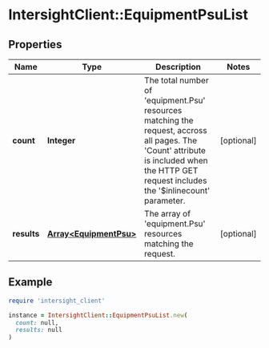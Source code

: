 # IntersightClient::EquipmentPsuList

## Properties

| Name | Type | Description | Notes |
| ---- | ---- | ----------- | ----- |
| **count** | **Integer** | The total number of &#39;equipment.Psu&#39; resources matching the request, accross all pages. The &#39;Count&#39; attribute is included when the HTTP GET request includes the &#39;$inlinecount&#39; parameter. | [optional] |
| **results** | [**Array&lt;EquipmentPsu&gt;**](EquipmentPsu.md) | The array of &#39;equipment.Psu&#39; resources matching the request. | [optional] |

## Example

```ruby
require 'intersight_client'

instance = IntersightClient::EquipmentPsuList.new(
  count: null,
  results: null
)
```

